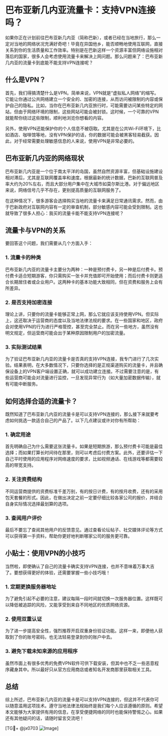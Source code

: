 # 巴布亚新几内亚流量卡：支持VPN连接吗？

如果你正在计划前往巴布亚新几内亚（简称巴新），或者已经在当地旅行，那么一定对当地的网络状况充满好奇吧！毕竟在异国他乡，能否顺畅地使用互联网，直接关系到你的生活质量和工作效率。特别是在巴新这样一个资源丰富但网络设施相对落后的国家，很多人会考虑使用流量卡来解决上网问题。那么问题来了：巴布亚新几内亚的流量卡到底能不能支持VPN连接呢？

## 什么是VPN？

首先，我们得搞清楚什么是VPN。简单来说，VPN就是“虚拟私人网络”的缩写。它能让你通过公共网络建立一个安全的、加密的连接，从而访问被限制的内容或保护自己的隐私。比如，当你在巴布亚新几内亚旅行时，可能需要访问某些特定的网站，但由于网络环境的限制，这些网站可能会被封锁。这时候，一个可靠的VPN就能帮你绕过这些限制，顺利地浏览你想看的内容。

另外，使用VPN还能保护你的个人信息不被窃取。尤其是在公共Wi-Fi环境下，比如酒店、咖啡馆等地，没有VPN保护的话，你的数据可能会被黑客轻易截获。因此，对于经常需要处理敏感信息的人来说，使用VPN是非常必要的。

## 巴布亚新几内亚的网络现状

巴布亚新几内亚是一个位于南太平洋的岛国，虽然自然资源丰富，但基础设施建设相对滞后，尤其是互联网覆盖率和速度。根据最新的统计数据，巴新的互联网普及率大约为20%左右，而且大部分用户集中在大城市如莫尔斯比港。对于偏远地区来说，网络信号几乎不存在，更别提高质量的互联网服务了。

在这种情况下，很多游客会选择购买当地的流量卡来满足日常通讯需求。然而，由于巴新政府对互联网内容有一定的审查机制，部分敏感内容可能会受到限制。这也就导致了很多人担心：我买的流量卡能不能支持VPN连接呢？

## 流量卡与VPN的关系

要回答这个问题，我们需要从几个方面入手：

### 1. 流量卡的种类

巴布亚新几内亚的流量卡主要分为两种：一种是预付费卡，另一种是后付费卡。预付费卡适合短期游客，你只需购买一张卡并充值即可开始使用；而后付费卡则更适合长期居住者或企业用户。这两种卡的基本功能大致相同，但在资费和服务上会有所差异。

### 2. 是否支持加密连接

理论上讲，只要你的流量卡能够正常上网，那么它就应该支持使用VPN。但实际上，这还取决于运营商的态度以及当地法律法规的要求。在一些国家和地区，政府会对使用VPN的行为进行严格管控，甚至完全禁止。而在另一些地方，虽然没有明文规定，但运营商可能会出于某种原因限制用户的加密流量。

### 3. 实际测试结果

为了验证巴布亚新几内亚的流量卡是否真的支持VPN连接，我专门进行了几次实验。结果表明，在大多数情况下，只要你选择的是正规渠道购买的流量卡，并且确保设备上的VPN客户端设置正确，就可以成功建立连接。不过需要注意的是，有些运营商可能会对流量进行监控，一旦发现异常行为（如大量加密数据传输），就有可能中断服务。

## 如何选择合适的流量卡？

既然知道了巴布亚新几内亚的流量卡是可以支持VPN连接的，那么接下来就要考虑如何挑选一款适合自己的产品了。以下几点建议或许对你有所帮助：

### 1. 确定用途

首先明确自己为什么需要这张流量卡。如果是短期旅游，那么预付费卡可能是最佳选择；而如果打算长时间待在那里，则可以考虑后付费方案。此外，还要评估一下自己平时使用的应用程序对网络速度的要求，比如视频通话、在线游戏等都需要较高的带宽支持。

### 2. 关注资费结构

不同运营商提供的资费标准千差万别，有的按日计费，有的按月收费，还有的采用包天套餐的形式。因此，在做出决定之前一定要仔细比较各家公司的报价，并结合自身实际情况选择最划算的选项。

### 3. 查阅用户评价

最后不要忘了查阅其他用户的反馈意见。通过查看论坛帖子、社交媒体评论等方式可以获得第一手资料，帮助你更好地判断哪家公司的服务更可靠。

## 小贴士：使用VPN的小技巧

当然啦，即使确认了自己的流量卡确实支持VPN连接，也并不意味着万事大吉了。要想获得更好的体验，还需要掌握一些小技巧哦！

### 1. 定期更换服务器地址

为了避免引起不必要的注意，建议每隔一段时间就切换一次服务器位置。这样既可以降低被追踪的风险，又能享受到来自不同地区的优质网络资源。

### 2. 使用双重认证

为了进一步提高安全性，强烈推荐开启双重身份验证功能。这样一来，即便他人获取到了你的账号密码，也无法轻易登录到你的账户中去。

### 3. 避免下载未知来源的应用程序

虽然市面上有很多优秀的免费VPN软件可供下载安装，但其中也不乏一些恶意程序藏身其中。所以最好只从官方应用商店或者知名开发商那里获取相关工具。

## 总结

综上所述，巴布亚新几内亚的流量卡是可以支持VPN连接的，但这并不代表你可以随意滥用这项技术。遵守当地法律法规始终是我们每个人应该遵循的原则。希望本文能够为大家提供有用的信息，在享受便捷网络的同时也能保持警惕之心。如果还有其他疑问的话，请随时留言交流吧！

[TG💪+ @jx0703 ![Image](https://github.com/user-attachments/assets/dbca1d08-cadb-493c-b0ec-ad6f7a83f270)]